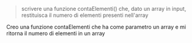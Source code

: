 > scrivere una funzione contaElementi() che, dato un array in input, restituisca il numero di elementi presenti nell'array

Creo una funzione contaElementi che ha come parametro un array
e mi ritorna il numero di elementi in un array
